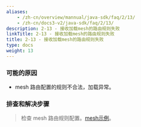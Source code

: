 ```yaml
---
aliases:
    - /zh-cn/overview/mannual/java-sdk/faq/2/13/
    - /zh-cn/docs3-v2/java-sdk/faq/2/13/
description: 2-13 - 接收加载mesh的路由规则失败
linkTitle: 2-13 - 接收加载mesh的路由规则失败
title: 2-13 - 接收加载mesh的路由规则失败
type: docs
weight: 13
---
```







### 可能的原因

* mesh 路由配置的规则不合法，加载异常。

### 排查和解决步骤
> 检查 mesh 路由规则配置。[mesh示例](/zh-cn/overview/tasks/mesh/)。